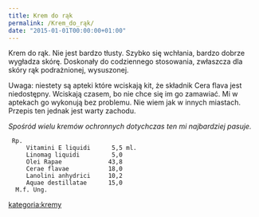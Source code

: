 ```yaml
---
title: Krem do rąk
permalink: /Krem_do_rąk/
date: "2015-01-01T00:00:00+01:00"
---
```


Krem do rąk. Nie jest bardzo tłusty. Szybko się wchłania, bardzo dobrze wygładza skórę. Doskonały do codziennego stosowania, zwłaszcza dla skóry rąk podrażnionej, wysuszonej.

Uwaga: niestety są apteki które wciskają kit, że składnik Cera flava jest niedostępny. Wciskają czasem, bo nie chce się im go zamawiać. Mi w aptekach go wykonują bez problemu. Nie wiem jak w innych miastach. Przepis ten jednak jest warty zachodu.

*Spośród wielu kremów ochronnych dotychczas ten mi najbardziej pasuje.*

     Rp.
         Vitamini E liquidi      5,5 ml.
         Linomag liquidi         5,0
         Olei Rapae             43,8
         Cerae flavae           18,0
         Lanolini anhydrici     10,2
         Aquae destillatae      15,0
      M.f. Ung.

[kategoria:kremy](/atopedia/kategoria:kremy "wikilink")